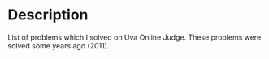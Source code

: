 # Description

List of problems which I solved on Uva Online Judge. These problems were solved some years ago (2011).
